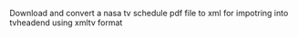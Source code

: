 Download and convert a nasa tv schedule pdf file to xml for impotring into tvheadend using xmltv format
